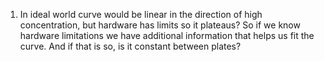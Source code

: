 
1. In ideal world curve would be linear in the direction of high concentration, but hardware has limits so it plateaus? So if we know hardware limitations we have additional information that helps us fit the curve. And if that is so, is it constant between plates?